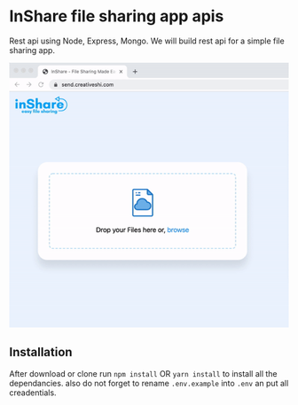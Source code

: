 # InShare file sharing app apis

Rest api using Node, Express, Mongo.
We will build rest api for a simple file sharing app. 

![demo gif](https://github.com/ShivamJoker/GIF-Demos/raw/master/inshare%20demo.gif)




## Installation 
After download or clone run `npm install` OR `yarn install` to install all the dependancies.
also do not forget to rename `.env.example` into `.env` an put all creadentials.



